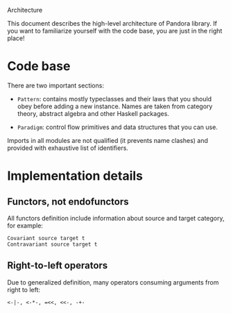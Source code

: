 Architecture

This document describes the high-level architecture of Pandora library.
If you want to familiarize yourself with the code base, you are just in the right place!

# Code base

There are two important sections:

* `Pattern`: contains mostly typeclasses and their laws that you should obey before adding a new instance. Names are taken from category theory, abstract algebra and other Haskell packages.

* `Paradigm`: control flow primitives and data structures that you can use.

Imports in all modules are not qualified (it prevents name clashes) and provided with exhaustive list of identifiers.

# Implementation details

## Functors, not endofunctors

All functors definition include information about source and target category, for example:

```
Covariant source target t
Contravariant source target t
```

## Right-to-left operators

Due to generalized definition, many operators consuming arguments from right to left:

```
<-|-, <-*-, =<<, <<-, -+-
```
